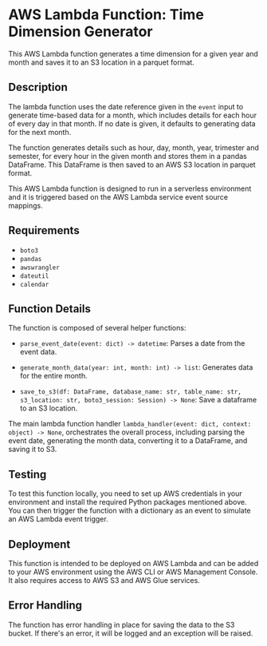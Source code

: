 # AWS Lambda Function: Time Dimension Generator

This AWS Lambda function generates a time dimension for a given year and month and saves it to an S3 location in a parquet format.

## Description

The lambda function uses the date reference given in the `event` input to generate time-based data for a month, which includes details for each hour of every day in that month. If no date is given, it defaults to generating data for the next month.

The function generates details such as hour, day, month, year, trimester and semester, for every hour in the given month and stores them in a pandas DataFrame. This DataFrame is then saved to an AWS S3 location in parquet format.

This AWS Lambda function is designed to run in a serverless environment and it is triggered based on the AWS Lambda service event source mappings.

## Requirements

- `boto3`
- `pandas`
- `awswrangler`
- `dateutil`
- `calendar`

## Function Details

The function is composed of several helper functions:

- `parse_event_date(event: dict) -> datetime`: Parses a date from the event data.

- `generate_month_data(year: int, month: int) -> list`: Generates data for the entire month.

- `save_to_s3(df: DataFrame, database_name: str, table_name: str, s3_location: str, boto3_session: Session) -> None`: Save a dataframe to an S3 location.

The main lambda function handler `lambda_handler(event: dict, context: object) -> None`, orchestrates the overall process, including parsing the event date, generating the month data, converting it to a DataFrame, and saving it to S3.

## Testing

To test this function locally, you need to set up AWS credentials in your environment and install the required Python packages mentioned above. You can then trigger the function with a dictionary as an event to simulate an AWS Lambda event trigger.

## Deployment

This function is intended to be deployed on AWS Lambda and can be added to your AWS environment using the AWS CLI or AWS Management Console. It also requires access to AWS S3 and AWS Glue services.

## Error Handling

The function has error handling in place for saving the data to the S3 bucket. If there's an error, it will be logged and an exception will be raised.